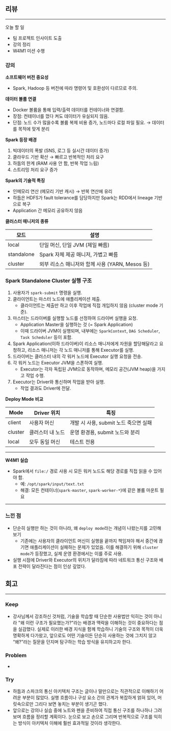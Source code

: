 ## 리뷰

---

오늘 할 일

- 팀 프로젝트 인사이트 도출
- 강의 정리
- W4M1 미션 수행

### 강의

**소프트웨어 버전 중요성**

- Spark, Hadoop 등 버전에 따라 명령어 및 호환성이 다르므로 주의.

**데이터 볼륨 연결**

- Docker 볼륨을 통해 입력/출력 데이터를 컨테이너와 연결함.
- 장점: 컨테이너를 껐다 켜도 데이터가 유실되지 않음.
- 단점: 노드 수가 많을수록 볼륨 복제 비용 증가, 노드마다 로컬 파일 필요. → 데이터를 목적에 맞게 분리

**Spark 등장 배경**

1. 빅데이터의 폭발 (SNS, 로그 등 실시간 데이터 증가)
2. 클라우드 기반 확산 → 빠르고 반복적인 처리 요구
3. 하둡의 한계 (RAM 사용 안 함, 반복 작업 느림)
4. 스트리밍 처리 요구 증가

**Spark의 기술적 특징**

- 인메모리 연산 (메모리 기반 캐시) → 반복 연산에 유리
- 하둡은 HDFS가 fault tolerance를 담당하지만 Spark는 RDD에서 lineage 기반으로 복구
- Application 간 메모리 공유하지 않음

**클러스터 매니저의 종류**

| 모드 | 설명 |
| --- | --- |
| local | 단일 머신, 단일 JVM (제일 빠름) |
| standalone | Spark 자체 제공 매니저, 가볍고 빠름 |
| cluster | 외부 리소스 매니저와 함께 사용 (YARN, Mesos 등) |

### Spark Standalone Cluster 실행 구조

1. 사용자가 `spark-submit` 명령을 실행.
2. 클라이언트는 마스터 노드에 애플리케이션 제출.
    - 클라이언트는 제출만 하고 이후 작업에 직접 개입하지 않음 (cluster mode 기준).
3. 마스터는 드라이버를 실행할 노드를 선정하여 드라이버 실행을 요청.
    - Application Master을 실행하는 것 (= Spark Application)
    - 이때 드라이버 JVM이 실행되며, 내부에는 `SparkContext`, `DAG Scheduler`, `Task Scheduler` 등이 포함.
4. Spark Application(이하 드라이버)이 리소스 매니저에게 자원을 할당해달라고 요청하고, 리소스 매니저는 각 노드 매니저를 통해 Executor를 실행.
5. 드라이버는 클러스터 내의 각 워커 노드에 Executor 실행 요청을 전송.
6. 각 워커 노드는 Executor JVM을 스폰하여 실행.
    - Executor는 각자 독립된 JVM으로 동작하며, 메모리 공간(JVM heap)을 가지고 작업 수행.
7. Executor는 Driver와 통신하며 작업을 받아 실행.
    - 작업 결과도 Driver에 전달.

**Deploy Mode 비교**

| Mode | Driver 위치 | 특징 |
| --- | --- | --- |
| client | 사용자 머신 | 개발 시 사용, submit 노드 죽으면 실패 |
| cluster | 클러스터 내 노드 | 운영 환경용, submit 노드와 분리 |
| local | 모두 동일 머신 | 테스트 전용 |

---

**W4M1 실습**

- Spark에서 `file:/` 경로 사용 시 모든 워커 노드도 해당 경로를 직접 읽을 수 있어야 함.
    - 예: `/opt/spark/input/text.txt`
    - 해결: 모든 컨테이너(`spark-master`, `spark-worker-*`)에 같은 볼륨 마운트 필요

---

### 느낀 점

- 단순히 실행만 하는 것이 아니라, 왜 `deploy mode`라는 개념이 나왔는지를 고민해 보기
    - 기존에는 사용자의 클라이언트 머신이 실행을 끝까지 책임져야 해서 중간에 끊기면 애플리케이션이 실패하는 문제가 있었음. 이를 해결하기 위해 `cluster mode`가 등장했고, 실제 운영 환경에서는 이를 주로 사용.
- 실행 시점에 Driver와 Executor의 위치가 달라짐에 따라 네트워크 통신 구조와 배포 전략이 달라진다는 점이 인상 깊었다.

## 회고

---

### Keep

- 강사님께서 강조하신 것처럼, 기술을 학습할 때 단순한 사용법만 익히는 것이 아니라 "왜 이런 구조가 필요했는가?"라는 배경과 맥락을 이해하는 것이 중요하다는 점을 실감했다. 실제로 이러한 배경 지식을 함께 학습하니 기술의 구조와 목적이 더욱 명확하게 다가왔고, 앞으로도 어떤 기술이든 단순히 사용하는 것에 그치지 않고 “왜?”라는 질문을 던지며 탐구하는 학습 방식을 유지하고자 한다.

### Problem

- 

### Try

- 하둡과 스파크의 통신 아키텍처 구조는 글이나 말만으로는 직관적으로 이해하기 어려운 부분이 많았다. 실행 흐름이나 구성 요소 간의 관계가 복잡하게 얽혀 있어, 머릿속으로만 그리다 보면 놓치는 부분이 생기곤 했다.
- 앞으로는 강의나 실습 중에 노트와 펜을 준비하여 직접 통신 구조를 하나하나 그려보며 흐름을 정리할 계획이다. 눈으로 보고 손으로 그리며 반복적으로 구조를 익히는 방식이 아키텍처 이해에 훨씬 효과적일 것이라 생각한다.
